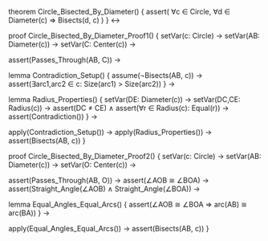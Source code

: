 theorem Circle_Bisected_By_Diameter() {
  assert(
    ∀c ∈ Circle, ∀d ∈ Diameter(c) ⇒ Bisects(d, c)
  )
} ↔

proof Circle_Bisected_By_Diameter_Proof1() {
  setVar(c: Circle) →
  setVar(AB: Diameter(c)) →
  setVar(C: Center(c)) →
  
  assert(Passes_Through(AB, C)) →
  
  lemma Contradiction_Setup() {
    assume(¬Bisects(AB, c)) →
    assert(∃arc1,arc2 ∈ c: Size(arc1) > Size(arc2))
  } →
  
  lemma Radius_Properties() {
    setVar(DE: Diameter(c)) →
    setVar(DC,CE: Radius(c)) →
    assert(DC ≠ CE) ∧
    assert(∀r ∈ Radius(c): Equal(r)) →
    assert(Contradiction())
  } →
  
  apply(Contradiction_Setup()) →
  apply(Radius_Properties()) →
  assert(Bisects(AB, c))
}

proof Circle_Bisected_By_Diameter_Proof2() {
  setVar(c: Circle) →
  setVar(AB: Diameter(c)) →
  setVar(O: Center(c)) →
  
  assert(Passes_Through(AB, O)) →
  assert(∠AOB ≅ ∠BOA) →
  assert(Straight_Angle(∠AOB) ∧ Straight_Angle(∠BOA)) →
  
  lemma Equal_Angles_Equal_Arcs() {
    assert(∠AOB ≅ ∠BOA ⇒ arc(AB) ≅ arc(BA))
  } →
  
  apply(Equal_Angles_Equal_Arcs()) →
  assert(Bisects(AB, c))
}